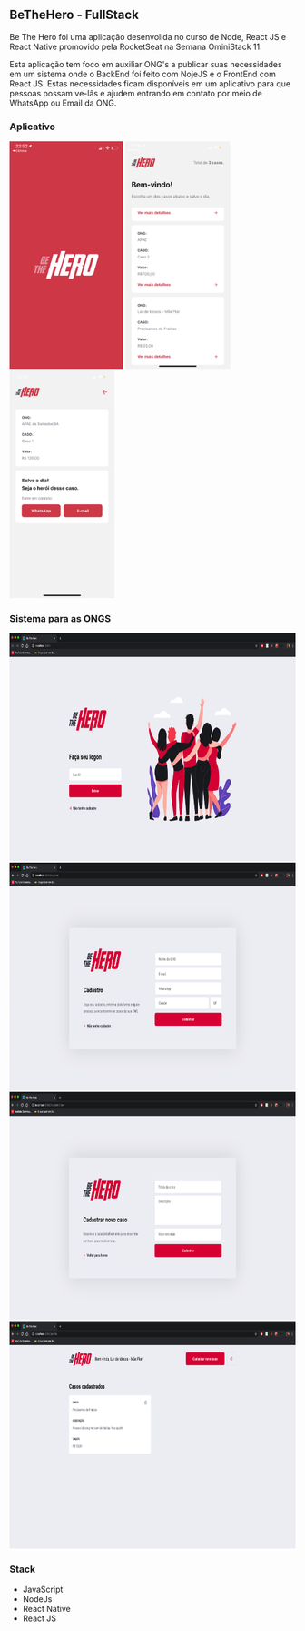 ## BeTheHero - FullStack
Be The Hero foi uma aplicação desenvolida no curso de Node, React JS e React Native promovido pela RocketSeat na Semana OminiStack 11.

Esta aplicação tem foco em auxiliar ONG's a publicar suas necessidades em um sistema onde o BackEnd foi feito com NojeJS e o FrontEnd com React JS. Estas necessidades ficam disponíveis em um aplicativo para que pessoas possam ve-lâs e ajudem entrando em contato por meio de WhatsApp ou Email da ONG. 


### Aplicativo
<img src="/screens/IMG_7582.jpg" alt="alt text" height="400px"> <img src="/screens/IMG_7581.PNG" alt="alt text" height="400px"> <img src="/screens/IMG_7580.PNG" alt="alt text" height="400px">

### Sistema para as ONGS
<img src="/screens/login.png" alt="alt text" height="400px"> <img src="/screens/cadastro.png" alt="alt text" height="400px">
<img src="/screens/cadastrarCaso.png" alt="alt text" height="400px"> <img src="/screens/listaCasos.png" alt="alt text" height="400px">



### Stack
* JavaScript
* NodeJs
* React Native
* React JS

